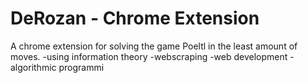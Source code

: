 # DeRozan - Chrome Extension
A chrome extension for solving the game Poeltl in the least amount of moves.
-using information theory
-webscraping
-web development
-algorithmic programmi
